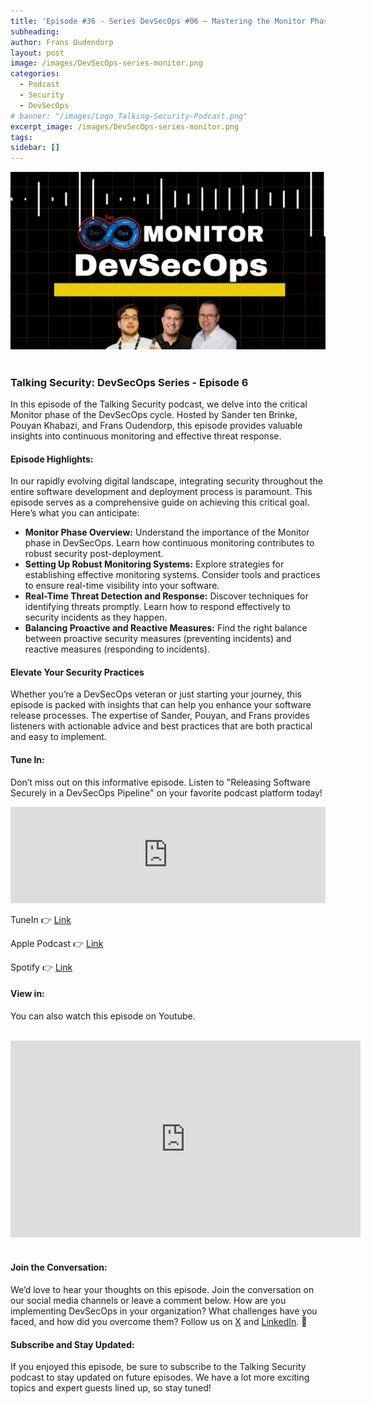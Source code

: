 ```yaml
---
title: 'Episode #36 - Series DevSecOps #06 – Mastering the Monitor Phase for Robust Security'
subheading: 
author: Frans Oudendorp
layout: post
image: /images/DevSecOps-series-monitor.png
categories:
  - Podcast
  - Security
  - DevSecOps
# banner: "/images/Logo_Talking-Security-Podcast.png"
excerpt_image: /images/DevSecOps-series-monitor.png
tags: 
sidebar: []
---
```


<div>
  <img width="600" src="/images/DevSecOps-series-monitor.png" >
</div> <br>


### Talking Security: DevSecOps Series - Episode 6

In this episode of the Talking Security podcast, we delve into the critical Monitor phase of the DevSecOps cycle. Hosted by Sander ten Brinke, Pouyan Khabazi, and Frans Oudendorp, this episode provides valuable insights into continuous monitoring and effective threat response.

#### Episode Highlights:
In our rapidly evolving digital landscape, integrating security throughout the entire software development and deployment process is paramount. This episode serves as a comprehensive guide on achieving this critical goal. Here’s what you can anticipate:

- **Monitor Phase Overview:**
Understand the importance of the Monitor phase in DevSecOps.
Learn how continuous monitoring contributes to robust security post-deployment.
- **Setting Up Robust Monitoring Systems:**
Explore strategies for establishing effective monitoring systems.
Consider tools and practices to ensure real-time visibility into your software.
- **Real-Time Threat Detection and Response:**
Discover techniques for identifying threats promptly.
Learn how to respond effectively to security incidents as they happen.
- **Balancing Proactive and Reactive Measures:**
Find the right balance between proactive security measures (preventing incidents) and reactive measures (responding to incidents).

#### Elevate Your Security Practices
Whether you’re a DevSecOps veteran or just starting your journey, this episode is packed with insights that can help you enhance your software release processes. The expertise of Sander, Pouyan, and Frans provides listeners with actionable advice and best practices that are both practical and easy to implement.

#### Tune In:
Don’t miss out on this informative episode. Listen to "Releasing Software Securely in a DevSecOps Pipeline" on your favorite podcast platform today!


<iframe src="https://player.rss.com/talking-security/1519649?theme=dark" title="#36 - DevSecOps Series - Mastering the Monitor Phase for Robust Security" width="100%" height="154px" frameborder="0" allow="accelerometer; autoplay; clipboard-write; encrypted-media; gyroscope; picture-in-picture" allowfullscreen scrolling="no"><a href="https://rss.com/podcasts/talking-security/1519649">#36 - DevSecOps Series - Mastering the Monitor Phase for Robust Security</a></iframe>
<br>


TuneIn 👉 [Link][tunein-podcast]

Apple Podcast 👉 [Link][apple-podcast]

Spotify 👉 [Link][spotify]


#### View in:
You can also watch this episode on Youtube.

<br>
<center>
<iframe width="560" height="315" src="https://www.youtube.com/embed/6qEmFBaintw?si=ob5m09FugsOluPzY" title="YouTube video player" frameborder="0" allow="accelerometer; autoplay; clipboard-write; encrypted-media; gyroscope; picture-in-picture; web-share" referrerpolicy="strict-origin-when-cross-origin" allowfullscreen></iframe>
</center>
<br>

#### Join the Conversation:
We’d love to hear your thoughts on this episode. Join the conversation on our social media channels or leave a comment below. How are you implementing DevSecOps in your organization? What challenges have you faced, and how did you overcome them? Follow us on [X][twitter] and [LinkedIn][linkedin]. 👋

#### Subscribe and Stay Updated:
If you enjoyed this episode, be sure to subscribe to the Talking Security podcast to stay updated on future episodes. We have a lot more exciting topics and expert guests lined up, so stay tuned!











[spotify]: https://open.spotify.com/episode/7Kll8hUPdKQeRI0xUIgqoF
[apple-podcast]: https://podcasts.apple.com/us/podcast/36-devsecops-series-mastering-the-monitor-phase-for/id1653147812?i=1000659280777
[tunein-podcast]: https://tunein.com/podcasts/Technology-Podcasts/Talking-Security-p1281016/?topicId=405066469
[twitter]: https://twitter.com/SecurityTalking
[linkedin]: https://www.linkedin.com/company/talkingsecurity-podcast
[youtube]: https://www.youtube.com/@TalkingSecurity
[linkedin-frans]: https://www.linkedin.com/in/fransoudendorp/
[linkedin-pouyan]: https://www.linkedin.com/in/pkhabazi/
[linkedin-sander]: https://www.linkedin.com/in/stenbrinke/

